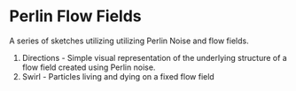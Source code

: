 # Perlin Flow Fields

A series of sketches utilizing utilizing Perlin Noise and flow fields.

1. Directions - Simple visual representation of the underlying structure of a flow field created using Perlin noise.
2. Swirl - Particles living and dying on a fixed flow field
